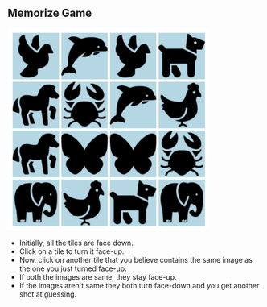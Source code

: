 ## Memorize Game

<img src="./assets/memory.png" width="400" height="400"/>

- Initially, all the tiles are face down.
- Click on a tile to turn it face-up.
- Now, click on another tile that you believe contains the same image as the one you just turned face-up.
- If both the images are same, they stay face-up.
- If the images aren't same they both turn face-down and you get another shot at guessing.
